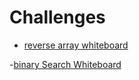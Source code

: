 # Challenges

- [reverse array whiteboard](./reverse_array/reverse_array.png)

-[binary Search Whiteboard](bsearch.png)
